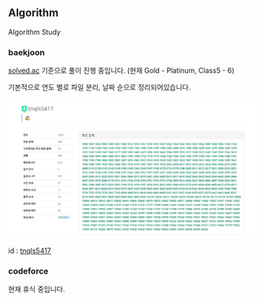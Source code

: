 ## Algorithm
Algorithm Study
### baekjoon
[solved.ac](https://solved.ac/) 기준으로 풀이 진행 중입니다.
(현재 Gold - Platinum, Class5 - 6)

기본적으로 연도 별로 파일 분리, 날짜 순으로 정리되어있습니다.

![baekjoon](./image/baekjoon_image.jpg)

id : [tnqls5417](https://www.acmicpc.net/user/tnqls5417)

### codeforce
현재 휴식 중입니다.